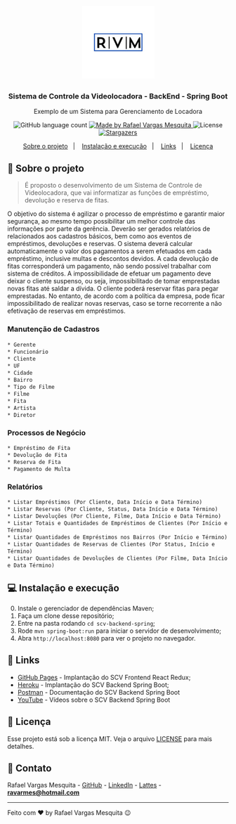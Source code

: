 <h1 align="center">
    <img alt="RVM" src="https://github.com/ravarmes/scv-frontend-react-redux/blob/master/public/images/logos/rvm2.jpg" />
</h1>

<h3 align="center">
  Sistema de Controle da Videolocadora - BackEnd - Spring Boot
</h3>

<p align="center">Exemplo de um Sistema para Gerenciamento de Locadora</p>

<p align="center">
  <img alt="GitHub language count" src="https://img.shields.io/github/languages/count/ravarmes/scv-frontend-react-redux?color=%2304D361">

  <a href="http://www.linkedin.com/in/rafael-vargas-mesquita">
    <img alt="Made by Rafael Vargas Mesquita" src="https://img.shields.io/badge/made%20by-Rafael%20Vargas%20Mesquita-%2304D361">
  </a>

  <img alt="License" src="https://img.shields.io/badge/license-MIT-%2304D361">

  <a href="https://github.com/ravarmes/scv-frontend-react-redux/stargazers">
    <img alt="Stargazers" src="https://img.shields.io/github/stars/ravarmes/scv-frontend-react-redux?style=social">
  </a>
</p>

<p align="center">
  <a href="#-sobre">Sobre o projeto</a>&nbsp;&nbsp;&nbsp;|&nbsp;&nbsp;&nbsp;
  <a href="#-instalacao">Instalação e execução</a>&nbsp;&nbsp;&nbsp;|&nbsp;&nbsp;&nbsp;
  <a href="#-links">Links</a>&nbsp;&nbsp;&nbsp;|&nbsp;&nbsp;&nbsp;
  <a href="#-licenca">Licença</a>
</p>

## :page_with_curl: Sobre o projeto <a name="-sobre"/></a>

> É proposto o desenvolvimento de um Sistema de Controle de Videolocadora, que vai informatizar as funções de empréstimo, devolução e reserva de fitas.

O objetivo do sistema é agilizar o processo de empréstimo e garantir maior segurança, ao mesmo tempo possibilitar um melhor controle das informações por parte da gerência. Deverão ser gerados relatórios de relacionados aos cadastros básicos, bem como aos eventos de empréstimos, devoluções e reservas. O sistema deverá calcular automaticamente o valor dos pagamentos a serem efetuados em cada empréstimo, inclusive multas e descontos devidos. A cada devolução de fitas corresponderá um pagamento, não sendo possível trabalhar com sistema de créditos. A impossibilidade de efetuar um pagamento deve deixar o cliente suspenso, ou seja, impossibilitado de tomar emprestadas novas fitas até saldar a dívida. O cliente poderá reservar fitas para pegar emprestadas. No entanto, de acordo com a política da empresa, pode ficar impossibilitado de realizar novas reservas, caso se torne recorrente a não efetivação de reservas em empréstimos.

### Manutenção de Cadastros

```
* Gerente
* Funcionário
* Cliente
* UF
* Cidade
* Bairro
* Tipo de Filme
* Filme
* Fita
* Artista
* Diretor
```

### Processos de Negócio

```
* Empréstimo de Fita
* Devolução de Fita
* Reserva de Fita
* Pagamento de Multa
```

### Relatórios

```
* Listar Empréstimos (Por Cliente, Data Início e Data Término)
* Listar Reservas (Por Cliente, Status, Data Início e Data Término)
* Listar Devoluções (Por Cliente, Filme, Data Início e Data Término)
* Listar Totais e Quantidades de Empréstimos de Clientes (Por Início e Término)
* Listar Quantidades de Empréstimos nos Bairros (Por Início e Término)
* Listar Quantidades de Reservas de Clientes (Por Status, Início e Término)
* Listar Quantidades de Devoluções de Clientes (Por Filme, Data Início e Data Término)	
```

## :computer: Instalação e execução <a name="-instalacao"/></a>

0. Instale o gerenciador de dependências Maven;
1. Faça um clone desse repositório;
2. Entre na pasta rodando `cd scv-backend-spring`;
3. Rode `mvn spring-boot:run` para iniciar o servidor de desenvolvimento;
4. Abra `http://localhost:8080` para ver o projeto no navegador.

## :link: Links <a name="-links"/></a>

- [GitHub Pages](https://ravarmes.github.io/) - Implantação do SCV Frontend React Redux;
- [Heroku](https://scv-backend-spring.herokuapp.com/) - Implantação do SCV Backend Spring Boot;
- [Postman](https://documenter.getpostman.com/view/4048967/Szf9XTg4) - Documentação do SCV Backend Spring Boot
- [YouTube](https://www.youtube.com/watch?v=XoejSRAPgs4&list=PL-mvLy2ws8IKOvqm2RClenHXArjQvo_pH) - Vídeos sobre o SCV Backend Spring Boot

## :memo: Licença <a name="-licenca"/></a>

Esse projeto está sob a licença MIT. Veja o arquivo [LICENSE](LICENSE.md) para mais detalhes.

## :email: Contato

Rafael Vargas Mesquita - [GitHub](https://github.com/ravarmes) - [LinkedIn](https://www.linkedin.com/in/rafael-vargas-mesquita) - [Lattes](http://lattes.cnpq.br/6616283627544820) - **ravarmes@hotmail.com**

---

Feito com ♥ by Rafael Vargas Mesquita :wink: